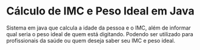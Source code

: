 # Cálculo de IMC e Peso Ideal em Java
Sistema em java que calcula a idade da pessoa e o IMC, além de informar qual seria o peso ideal de quem está digitando. Podendo ser utilizado para profissionais da saúde ou quem deseja saber seu IMC e peso ideal.
